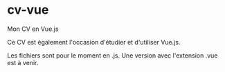 # cv-vue
Mon CV en Vue.js

Ce CV est également l'occasion d'étudier et d'utiliser Vue.js.

Les fichiers sont pour le moment en .js. Une version avec l'extension .vue est à venir. 
